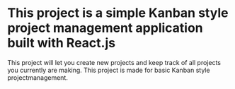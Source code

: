 # This project is a simple Kanban style project management application built with React.js

This project will let you create new projects and keep track of all projects you currently are making. This project is made for basic Kanban style projectmanagement.

